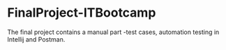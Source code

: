 # FinalProject-ITBootcamp
The final project contains a manual part -test cases, automation testing in Intellij and Postman.
